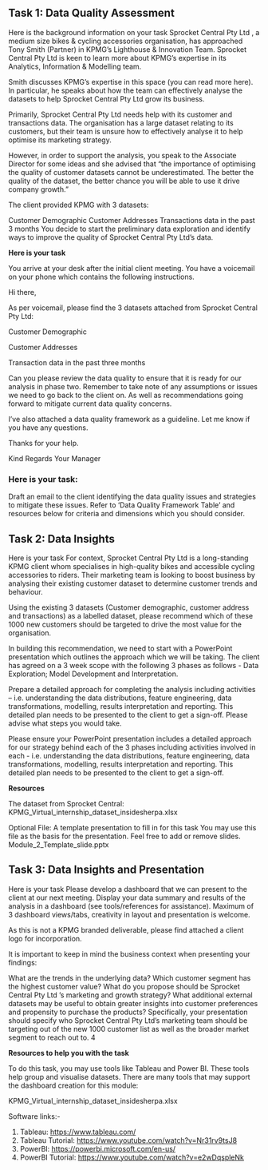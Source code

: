 ## Task 1: Data Quality Assessment

Here is the background information on your task
Sprocket Central Pty Ltd , a medium size bikes & cycling accessories organisation, has approached Tony Smith (Partner) in KPMG’s Lighthouse & Innovation Team. Sprocket Central Pty Ltd  is keen to learn more about KPMG’s expertise in its Analytics, Information & Modelling team. 

Smith discusses KPMG’s expertise in this space (you can read more here). In particular, he speaks about how the team can effectively analyse the datasets to help Sprocket Central Pty Ltd grow its business.

Primarily, Sprocket Central Pty Ltd needs help with its customer and transactions data. The organisation has a large dataset relating to its customers, but their team is unsure how to effectively analyse it to help optimise its marketing strategy. 

However, in order to support the analysis, you speak to the Associate Director for some ideas and she advised that “the importance of optimising the quality of customer datasets cannot be underestimated. The better the quality of the dataset, the better chance you will be able to use it drive company growth.”

The client provided KPMG with 3 datasets:

Customer Demographic 
Customer Addresses
Transactions data in the past 3 months
You decide to start the preliminary data exploration and identify ways to improve the quality of Sprocket Central Pty Ltd’s data.

**Here is your task**

You arrive at your desk after the initial client meeting. You have a voicemail on your phone which contains the following instructions.

Hi there,

As per voicemail, please find the 3 datasets attached from Sprocket Central Pty Ltd:

Customer Demographic 

Customer Addresses

Transaction data in the past three months

Can you please review the data quality to ensure that it is ready for our analysis in phase two. Remember to take note of any assumptions or issues we need to go back to the client on. As well as recommendations going forward to mitigate current data quality concerns.

I’ve also attached a data quality framework as a guideline. Let me know if you have any questions.

Thanks for your help.

Kind Regards
Your Manager

### Here is your task:
Draft an email to the client identifying the data quality issues and strategies to mitigate these issues. Refer to ‘Data Quality Framework Table’ and resources below for criteria and dimensions which you should consider.

## Task 2: Data Insights

Here is your task
For context, Sprocket Central Pty Ltd is a long-standing KPMG client whom specialises in high-quality bikes and accessible cycling accessories to riders. Their marketing team is looking to boost business by analysing their existing customer dataset to determine customer trends and behaviour. 

Using the existing 3 datasets (Customer demographic, customer address and transactions) as a labelled dataset, please recommend which of these 1000 new customers should be targeted to drive the most value for the organisation. 

In building this recommendation, we need to start with a PowerPoint presentation which outlines the approach which we will be taking. The client has agreed on a 3 week scope with the following 3 phases as follows - Data Exploration; Model Development and Interpretation.

Prepare a detailed approach for completing the analysis including activities – i.e. understanding the data distributions, feature engineering, data transformations, modelling, results interpretation and reporting. This detailed plan needs to be presented to the client to get a sign-off. Please advise what steps you would take. 

Please ensure your PowerPoint presentation includes a detailed approach for our strategy behind each of the 3 phases including activities involved in each - i.e. understanding the data distributions, feature engineering, data transformations, modelling, results interpretation and reporting. This detailed plan needs to be presented to the client to get a sign-off.

**Resources**

The dataset from Sprocket Central: KPMG_Virtual_internship_dataset_insidesherpa.xlsx

Optional File: A template presentation to fill in for this task
You may use this file as the basis for the presentation. Feel free to add or remove slides.
Module_2_Template_slide.pptx

## Task 3: Data Insights and Presentation

Here is your task
Please develop a dashboard that we can present to the client at our next meeting. Display your data summary and results of the analysis in a dashboard (see tools/references for assistance).  Maximum of 3 dashboard views/tabs, creativity in layout and presentation is welcome.  

As this is not a KPMG branded deliverable, please find attached a client logo for incorporation.

It is important to keep in mind the business context when presenting your findings:

What are the trends in the underlying data?
Which customer segment has the highest customer value?
What do you propose should be Sprocket Central Pty Ltd ’s marketing and growth strategy?
What additional external datasets may be useful to obtain greater insights into customer preferences and propensity to purchase the products?
Specifically, your presentation should specify who Sprocket Central Pty Ltd’s marketing team should be targeting out of the new 1000 customer list as well as the broader market segment to reach out to. 
4

**Resources to help you with the task**

To do this task, you may use tools like Tableau and Power BI. These tools help group and visualise datasets.
There are many tools that may support the dashboard creation for this module: 

KPMG_Virtual_internship_dataset_insidesherpa.xlsx

Software links:-
1. Tableau: https://www.tableau.com/
2. Tableau Tutorial: https://www.youtube.com/watch?v=Nr31rv9tsJ8
3. PowerBI: https://powerbi.microsoft.com/en-us/
4. PowerBI Tutorial: https://www.youtube.com/watch?v=e2wDqspleNk



